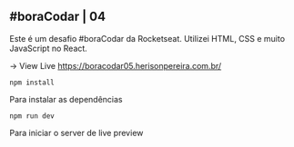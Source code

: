 ## #boraCodar | 04

Este é um desafio #boraCodar da Rocketseat. Utilizei HTML, CSS e muito JavaScript no React.

-> View Live https://boracodar05.herisonpereira.com.br/

`npm install`

Para instalar as dependências

`npm run dev`

Para iniciar o server de live preview
